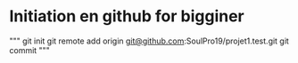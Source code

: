 # Initiation en github for bigginer
"""
git init
git remote add origin git@github.com:SoulPro19/projet1.test.git
git commit
"""